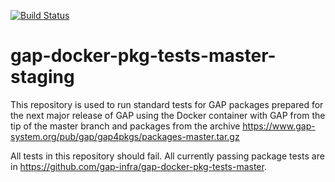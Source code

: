 [![Build Status](https://travis-ci.org/gap-infra/gap-docker-pkg-tests-master-staging.svg?branch=master)](https://travis-ci.org/gap-infra/gap-docker-pkg-tests-master-staging)

# gap-docker-pkg-tests-master-staging

This repository is used to run standard tests for GAP packages prepared
for the next major release of GAP using the Docker container with GAP
from the tip of the master branch and packages from the archive
https://www.gap-system.org/pub/gap/gap4pkgs/packages-master.tar.gz

All tests in this repository should fail. All currently passing package
tests are in https://github.com/gap-infra/gap-docker-pkg-tests-master.
